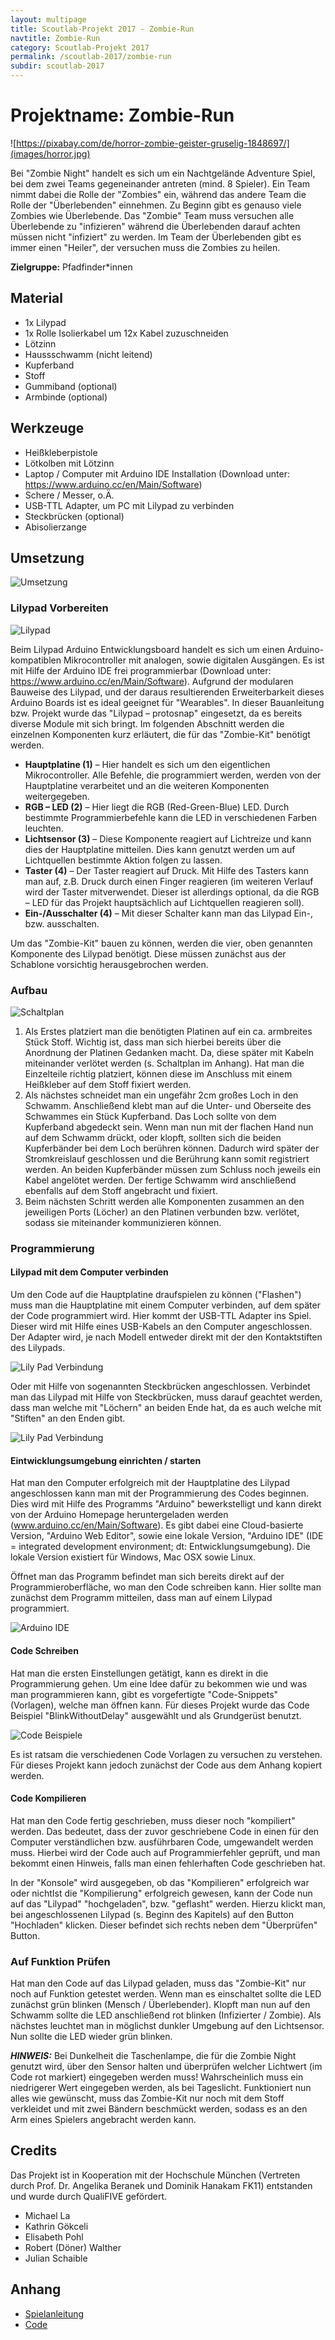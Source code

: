 ```yaml
---
layout: multipage
title: Scoutlab-Projekt 2017 - Zombie-Run
navtitle: Zombie-Run
category: Scoutlab-Projekt 2017
permalink: /scoutlab-2017/zombie-run
subdir: scoutlab-2017
---
```


# Projektname: Zombie-Run        

![https://pixabay.com/de/horror-zombie-geister-gruselig-1848697/](images/horror.jpg)

Bei "Zombie Night" handelt es sich um ein Nachtgelände Adventure Spiel, bei dem zwei Teams gegeneinander antreten (mind. 8 Spieler). Ein Team nimmt dabei die Rolle der "Zombies" ein, während das andere Team die Rolle der "Überlebenden" einnehmen. Zu Beginn gibt es genauso viele Zombies wie Überlebende. Das "Zombie" Team muss versuchen alle Überlebende zu "infizieren" während die Überlebenden darauf achten müssen nicht "infiziert" zu werden. Im Team der Überlebenden gibt es immer einen "Heiler", der versuchen muss die Zombies zu heilen.

**Zielgruppe:** Pfadfinder\*innen

## Material

- 1x Lilypad
- 1x Rolle Isolierkabel um 12x Kabel zuzuschneiden
- Lötzinn
- Haussschwamm (nicht leitend)
- Kupferband
- Stoff
- Gummiband (optional)
- Armbinde (optional)


## Werkzeuge

- Heißkleberpistole
- Lötkolben mit Lötzinn
- Laptop / Computer mit Arduino IDE Installation (Download unter: https://www.arduino.cc/en/Main/Software)
- Schere / Messer, o.Ä.
- USB-TTL Adapter, um PC mit Lilypad zu verbinden
- Steckbrücken (optional)
- Abisolierzange

## Umsetzung

![Umsetzung](images/zombierun.jpg)


### Lilypad Vorbereiten

![Lilypad](images/lilipad.png)

Beim Lilypad Arduino Entwicklungsboard handelt es sich um einen Arduino-kompatiblen Mikrocontroller mit analogen, sowie digitalen Ausgängen. Es ist mit Hilfe der Arduino IDE frei programmierbar (Download unter: https://www.arduino.cc/en/Main/Software). Aufgrund der modularen Bauweise des Lilypad, und der daraus resultierenden Erweiterbarkeit dieses Arduino Boards ist es ideal geeignet für "Wearables". In dieser Bauanleitung bzw. Projekt wurde das "Lilypad – protosnap" eingesetzt, da es bereits diverse Module mit sich bringt. Im folgenden Abschnitt werden die einzelnen Komponenten kurz erläutert, die für das "Zombie-Kit" benötigt werden.

- **Hauptplatine (1)** – Hier handelt es sich um den eigentlichen Mikrocontroller. Alle Befehle, die programmiert werden, werden von der Hauptplatine verarbeitet und an die weiteren Komponenten weitergegeben.
- **RGB – LED (2)** – Hier liegt die RGB (Red-Green-Blue) LED. Durch bestimmte Programmierbefehle kann die LED in verschiedenen Farben leuchten.
- **Lichtsensor (3)** – Diese Komponente reagiert auf Lichtreize und kann dies der Hauptplatine mitteilen. Dies kann genutzt werden um auf Lichtquellen bestimmte Aktion folgen zu lassen.
- **Taster (4)** – Der Taster reagiert auf Druck. Mit Hilfe des Tasters kann man auf, z.B. Druck durch einen Finger reagieren (im weiteren Verlauf wird der Taster mitverwendet. Dieser ist allerdings optional, da die RGB – LED für das Projekt hauptsächlich auf Lichtquellen reagieren soll).
- **Ein-/Ausschalter (4)** – Mit dieser Schalter kann man das Lilypad Ein-, bzw. ausschalten.

Um das "Zombie-Kit" bauen zu können, werden die vier, oben genannten Komponente des Lilypad benötigt. Diese müssen zunächst aus der Schablone vorsichtig herausgebrochen werden.

### Aufbau

![Schaltplan](images/schaltplan.jpg)

1. Als Erstes platziert man die benötigten Platinen auf ein ca. armbreites Stück Stoff. Wichtig ist, dass man sich hierbei bereits über die Anordnung der Platinen Gedanken macht. Da, diese später mit Kabeln miteinander verlötet werden (s. Schaltplan im Anhang). Hat man die Einzelteile richtig platziert, können diese im Anschluss mit einem Heißkleber auf dem Stoff fixiert werden.
2. Als nächstes schneidet man ein ungefähr 2cm großes Loch in den Schwamm. Anschließend klebt man auf die Unter- und Oberseite des Schwammes ein Stück Kupferband. Das Loch sollte von dem Kupferband abgedeckt sein. Wenn man nun mit der flachen Hand nun auf dem Schwamm drückt, oder klopft, sollten sich die beiden Kupferbänder bei dem Loch berühren können. Dadurch wird später der Stromkreislauf geschlossen und die Berührung kann somit registriert werden. An beiden Kupferbänder müssen zum Schluss noch jeweils ein Kabel angelötet werden. Der fertige Schwamm wird anschließend ebenfalls auf dem Stoff angebracht und fixiert.
3. Beim nächsten Schritt werden alle Komponenten zusammen an den jeweiligen Ports (Löcher) an den Platinen verbunden bzw. verlötet, sodass sie miteinander kommunizieren können.

### Programmierung

#### Lilypad mit dem Computer verbinden

Um den Code auf die Hauptplatine draufspielen zu können ("Flashen") muss man die Hauptplatine mit einem Computer verbinden, auf dem später der Code programmiert wird. Hier kommt der USB-TTL Adapter ins Spiel. Dieser wird mit Hilfe eines USB-Kabels an den Computer angeschlossen. Der Adapter wird, je nach Modell entweder direkt mit der den Kontaktstiften des Lilypads.

![Lily Pad Verbindung](images/connect_1.png)

Oder mit Hilfe von sogenannten Steckbrücken angeschlossen. Verbindet man das Lilypad mit Hilfe von Steckbrücken, muss darauf geachtet werden, dass man welche mit "Löchern" an beiden Ende hat, da es auch welche mit "Stiften" an den Enden gibt.

![Lily Pad Verbindung](images/connect_2.png)

#### Eintwicklungsumgebung einrichten / starten

Hat man den Computer erfolgreich mit der Hauptplatine des Lilypad angeschlossen kann man mit der Programmierung des Codes beginnen. Dies wird mit Hilfe des Programms "Arduino" bewerkstelligt und kann direkt von der Arduino Homepage heruntergeladen werden (www.arduino.cc/en/Main/Software). Es gibt dabei eine Cloud-basierte Version, "Arduino Web Editor", sowie eine lokale Version, "Arduino IDE" (IDE = integrated development environment; dt: Entwicklungsumgebung). Die lokale Version existiert für Windows, Mac OSX sowie Linux.

Öffnet man das Programm befindet man sich bereits direkt auf der Programmieroberfläche, wo man den Code schreiben kann. Hier sollte man zunächst dem Programm mitteilen, dass man auf einem Lilypad programmiert.

![Arduino IDE](images/ide.png)

#### Code Schreiben

Hat man die ersten Einstellungen getätigt, kann es direkt in die Programmierung gehen. Um eine Idee dafür zu bekommen wie und was man programmieren kann, gibt es vorgefertigte "Code-Snippets" (Vorlagen), welche man öffnen kann. Für dieses Projekt wurde das Code Beispiel "BlinkWithoutDelay" ausgewählt und als Grundgerüst benutzt.

![Code Beispiele](images/examples.png)

Es ist ratsam die verschiedenen Code Vorlagen zu versuchen zu verstehen. Für dieses Projekt kann jedoch zunächst der Code aus dem Anhang <!-- TODO: link code //--> kopiert werden.

#### Code Kompilieren

Hat man den Code fertig geschrieben, muss dieser noch "kompiliert" werden. Das bedeutet, dass der zuvor geschriebene Code in einen für den Computer verständlichen bzw. ausführbaren Code, umgewandelt werden muss. Hierbei wird der Code auch auf Programmierfehler geprüft, und man bekommt einen Hinweis, falls man einen fehlerhaften Code geschrieben hat.

In der "Konsole" wird ausgegeben, ob das "Kompilieren" erfolgreich war oder nichtIst die "Kompilierung" erfolgreich gewesen, kann der Code nun auf das "Lilypad" "hochgeladen", bzw. "geflasht" werden. Hierzu klickt man, bei angeschlossenen Lilypad (s. Beginn des Kapitels) auf den Button "Hochladen" klicken. Dieser befindet sich rechts neben dem "Überprüfen" Button.

### Auf Funktion Prüfen

Hat man den Code auf das Lilypad geladen, muss das "Zombie-Kit" nur noch auf Funktion getestet werden. Wenn man es einschaltet sollte die LED zunächst grün blinken (Mensch / Überlebender). Klopft man nun auf den Schwamm sollte die LED anschließend rot blinken (Infizierter / Zombie). Als nächstes leuchtet man in möglichst dunkler Umgebung auf den Lichtsensor. Nun sollte die LED wieder grün blinken.

***HINWEIS:***
Bei Dunkelheit die Taschenlampe, die für die Zombie Night genutzt wird, über den Sensor halten und überprüfen welcher Lichtwert (im Code rot markiert) eingegeben werden muss! Wahrscheinlich muss ein niedrigerer Wert eingegeben werden, als bei Tageslicht. Funktioniert nun alles wie gewünscht, muss das Zombie-Kit nur noch mit dem Stoff verkleidet und mit zwei Bändern beschmückt werden, sodass es an den Arm eines Spielers angebracht werden kann.

## Credits

Das Projekt ist in Kooperation mit der Hochschule München (Vertreten durch Prof. Dr. Angelika Beranek und Dominik Hanakam FK11) entstanden und wurde durch QualiFIVE gefördert.

- Michael La
- Kathrin Gökceli
- Elisabeth Pohl
- Robert (Döner) Walther
- Julian Schaible

## Anhang

- [Spielanleitung](data/spielanleitung.pdf)
- [Code](code/zombie-run.ino)
